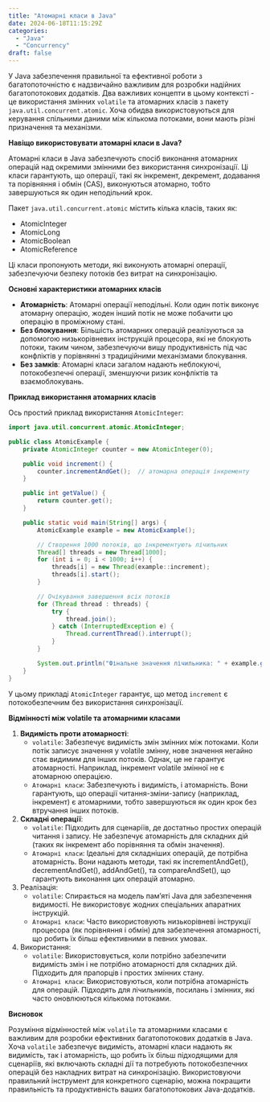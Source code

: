 ```yaml
---
title: "Атомарні класи в Java"
date: 2024-06-18T11:15:29Z
categories:
  - "Java"
  - "Concurrency"
draft: false
---
```


У Java забезпечення правильної та ефективної роботи з багатопоточністю є надзвичайно важливим для розробки надійних 
багатопотокових додатків. Два важливих концепти в цьому контексті - це використання змінних `volatile` та атомарних 
класів з пакету `java.util.concurrent.atomic`. 
Хоча обидва використовуються для керування спільними даними між кількома потоками, 
вони мають різні призначення та механізми.

**Навіщо використовувати атомарні класи в Java?**

Атомарні класи в Java забезпечують спосіб виконання атомарних операцій над окремими змінними без використання синхронізації. 
Ці класи гарантують, що операції, такі як інкремент, декремент, додавання та порівняння і обмін (CAS), 
виконуються атомарно, тобто завершуються як один неподільний крок.

Пакет `java.util.concurrent.atomic` містить кілька класів, таких як:

- AtomicInteger
- AtomicLong
- AtomicBoolean
- AtomicReference

Ці класи пропонують методи, які виконують атомарні операції, забезпечуючи безпеку потоків без витрат на синхронізацію.

**Основні характеристики атомарних класів**

- **Атомарність**: Атомарні операції неподільні. Коли один потік виконує атомарну операцію, жоден інший потік 
не може побачити цю операцію в проміжному стані.
- **Без блокування**: Більшість атомарних операцій реалізуються за допомогою низькорівневих інструкцій процесора, 
які не блокують потоки, таким чином, забезпечуючи вищу продуктивність під час конфліктів у порівнянні з традиційними 
механізмами блокування.
- **Без замків**: Атомарні класи загалом надають неблокуючі, потокобезпечні операції, 
зменшуючи ризик конфліктів та взаємоблокувань.

**Приклад використання атомарних класів**

Ось простий приклад використання `AtomicInteger`: 

```java
import java.util.concurrent.atomic.AtomicInteger;

public class AtomicExample {
    private AtomicInteger counter = new AtomicInteger(0);

    public void increment() {
        counter.incrementAndGet();  // атомарна операція інкременту
    }

    public int getValue() {
        return counter.get();
    }

    public static void main(String[] args) {
        AtomicExample example = new AtomicExample();

        // Створення 1000 потоків, що інкрементують лічильник
        Thread[] threads = new Thread[1000];
        for (int i = 0; i < 1000; i++) {
            threads[i] = new Thread(example::increment);
            threads[i].start();
        }

        // Очікування завершення всіх потоків
        for (Thread thread : threads) {
            try {
                thread.join();
            } catch (InterruptedException e) {
                Thread.currentThread().interrupt();
            }
        }

        System.out.println("Фінальне значення лічильника: " + example.getValue());
    }
}
```

У цьому прикладі `AtomicInteger` гарантує, що метод `increment` є потокобезпечним без використання синхронізації.

**Відмінності між volatile та атомарними класами**

1. **Видимість проти атомарності**:
    - `volatile`: Забезпечує видимість змін змінних між потоками. Коли потік записує значення у volatile змінну, нове значення негайно стає видимим для інших потоків. Однак, це не гарантує атомарності. Наприклад, інкремент volatile змінної не є атомарною операцією.  
    - `Атомарні класи`: Забезпечують і видимість, і атомарність. Вони гарантують, що операції читання-зміни-запису (наприклад, інкремент) є атомарними, тобто завершуються як один крок без втручання інших потоків.
2. **Складні операції**:
    - `volatile`: Підходить для сценаріїв, де достатньо простих операцій читання і запису. Не забезпечує атомарність для складних дій (таких як інкремент або порівняння та обмін значення).
    - `Атомарні класи`: Ідеальні для складніших операцій, де потрібна атомарність. Вони надають методи, такі як incrementAndGet(), decrementAndGet(), addAndGet(), та compareAndSet(), що гарантують виконання цих операцій атомарно.
3. Реалізація:
    - `volatile`: Спирається на модель пам’яті Java для забезпечення видимості. Не використовує жодних спеціальних апаратних інструкцій.
    - `Атомарні класи`: Часто використовують низькорівневі інструкції процесора (як порівняння і обмін) для забезпечення атомарності, що робить їх більш ефективними в певних умовах.
4. Використання:
    - `volatile`: Використовується, коли потрібно забезпечити видимість змін і не потрібно атомарності для складних дій. Підходить для прапорців і простих змінних стану.
    - `Атомарні класи`: Використовуються, коли потрібна атомарність для операцій. Підходять для лічильників, посилань і змінних, які часто оновлюються кількома потоками.

**Висновок**

Розуміння відмінностей між `volatile` та атомарними класами є важливим для розробки ефективних багатопотокових додатків в Java. 
Хоча `volatile` забезпечує видимість, атомарні класи надають як видимість, так і атомарність, що робить їх більш підходящими 
для сценаріїв, які включають складні дії та потребують потокобезпечних операцій без накладних витрат на синхронізацію. 
Використовуючи правильний інструмент для конкретного сценарію, можна покращити правильність та продуктивність ваших 
багатопотокових Java-додатків.